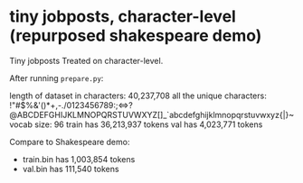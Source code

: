 
# tiny jobposts, character-level (repurposed shakespeare demo)

Tiny jobposts Treated on character-level.

After running `prepare.py`:

length of dataset in characters: 40,237,708
all the unique characters: 
 !"#$%&'()*+,-./0123456789:;<=>?@ABCDEFGHIJKLMNOPQRSTUVWXYZ[\]_`abcdefghijklmnopqrstuvwxyz{|}~
vocab size: 96
train has 36,213,937 tokens
val has 4,023,771 tokens

Compare to Shakespeare demo:
- train.bin has 1,003,854 tokens
- val.bin has 111,540 tokens
